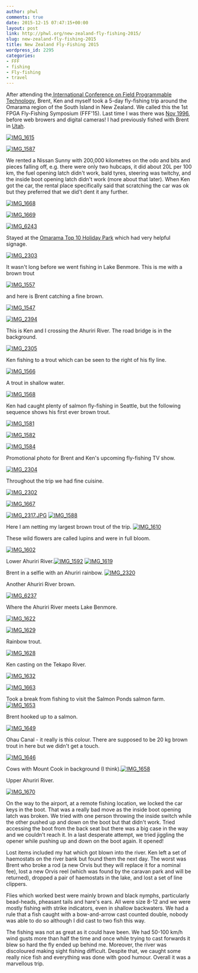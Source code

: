 ```yaml
---
author: phwl
comments: true
date: 2015-12-15 07:47:15+00:00
layout: post
link: http://phwl.org/new-zealand-fly-fishing-2015/
slug: new-zealand-fly-fishing-2015
title: New Zealand Fly-Fishing 2015
wordpress_id: 2295
categories:
- FFF
- fishing
- Fly-fishing
- travel
---
```


After attending the[ International Conference on Field Programmable Technology](http://fpt.massey.ac.nz/), Brent, Ken and myself took a 5-day fly-fishing trip around the Omarama region of the South Island in New Zealand. We called this the 1st FPGA Fly-Fishing Symposium (FFF'15). Last time I was there was [Nov 1996](http://phwl.org/new-zealand-trip/), before web browers and digital cameras! I had previously fished with Brent in [Utah](http://phwl.org/fishing-renovating-and-ballroom-dancing-in-utah-2008/).

[![IMG_1615](http://phwl.org/wp-content/uploads/2015/12/IMG_1615.jpg)](http://phwl.org/wp-content/uploads/2015/12/IMG_1615.jpg)

<!-- more -->

[![IMG_1587](http://phwl.org/wp-content/uploads/2015/12/IMG_1587.jpg)](http://phwl.org/wp-content/uploads/2015/12/IMG_1587.jpg)

We rented a Nissan Sunny with 200,000 kilometres on the odo and bits and pieces falling off, e.g. there were only two hubcaps, it did about 20L per 100 km, the fuel opening latch didn't work, bald tyres, steering was twitchy, and the inside boot opening latch didn't work (more about that later). When Ken got the car, the rental place specifically said that scratching the car was ok but they preferred that we did't dent it any further.

[![IMG_1668](http://phwl.org/wp-content/uploads/2015/12/IMG_1668.jpg)](http://phwl.org/wp-content/uploads/2015/12/IMG_1668.jpg)

[![IMG_1669](http://phwl.org/wp-content/uploads/2015/12/IMG_1669.jpg)](http://phwl.org/wp-content/uploads/2015/12/IMG_1669.jpg)

[![IMG_6243](http://phwl.org/wp-content/uploads/2015/12/IMG_6243.jpg)](http://phwl.org/wp-content/uploads/2015/12/IMG_6243.jpg)

Stayed at the [Omarama Top 10 Holiday Park](https://www.top10.co.nz/parks/omarama/) which had very helpful signage.

[![IMG_2303](http://phwl.org/wp-content/uploads/2015/12/IMG_2303.jpg)](http://phwl.org/wp-content/uploads/2015/12/IMG_2303.jpg)

It wasn't long before we went fishing in Lake Benmore. This is me with a brown trout

[![IMG_1557](http://phwl.org/wp-content/uploads/2015/12/IMG_1557.jpg)](http://phwl.org/wp-content/uploads/2015/12/IMG_1557.jpg)

and here is Brent catching a fine brown.

[![IMG_1547](http://phwl.org/wp-content/uploads/2015/12/IMG_1547.jpg)](http://phwl.org/wp-content/uploads/2015/12/IMG_1547.jpg)



[![IMG_2394](http://phwl.org/wp-content/uploads/2015/12/IMG_2394.jpg)](http://phwl.org/wp-content/uploads/2015/12/IMG_2394.jpg)

This is Ken and I crossing the Ahuriri River. The road bridge is in the background.

[![IMG_2305](http://phwl.org/wp-content/uploads/2015/12/IMG_2305.jpg)](http://phwl.org/wp-content/uploads/2015/12/IMG_2305.jpg)

Ken fishing to a trout which can be seen to the right of his fly line.

[![IMG_1566](http://phwl.org/wp-content/uploads/2015/12/IMG_1566.jpg)](http://phwl.org/wp-content/uploads/2015/12/IMG_1566.jpg)

A trout in shallow water.

[![IMG_1568](http://phwl.org/wp-content/uploads/2015/12/IMG_1568.jpg)](http://phwl.org/wp-content/uploads/2015/12/IMG_1568.jpg)

Ken had caught plenty of salmon fly-fishing in Seattle, but the following sequence shows his first ever brown trout.

[![IMG_1581](http://phwl.org/wp-content/uploads/2015/12/IMG_1581.jpg)](http://phwl.org/wp-content/uploads/2015/12/IMG_1581.jpg)

[![IMG_1582](http://phwl.org/wp-content/uploads/2015/12/IMG_1582.jpg)](http://phwl.org/wp-content/uploads/2015/12/IMG_1582.jpg)

[![IMG_1584](http://phwl.org/wp-content/uploads/2015/12/IMG_1584.jpg)](http://phwl.org/wp-content/uploads/2015/12/IMG_1584.jpg)

Promotional photo for Brent and Ken's upcoming fly-fishing TV show.

[![IMG_2304](http://phwl.org/wp-content/uploads/2015/12/IMG_2304.jpg)](http://phwl.org/wp-content/uploads/2015/12/IMG_2304.jpg)

Throughout the trip we had fine cuisine.

[![IMG_2302](http://phwl.org/wp-content/uploads/2015/12/IMG_2302.jpg)](http://phwl.org/wp-content/uploads/2015/12/IMG_2302.jpg)



[![IMG_1667](http://phwl.org/wp-content/uploads/2015/12/IMG_1667.jpg)](http://phwl.org/wp-content/uploads/2015/12/IMG_1667.jpg)

[![IMG_2317.JPG](http://phwl.org/wp-content/uploads/2015/12/IMG_2317.JPG.jpg)](http://phwl.org/wp-content/uploads/2015/12/IMG_2317.JPG.jpg) [![IMG_1588](http://phwl.org/wp-content/uploads/2015/12/IMG_1588.jpg)](http://phwl.org/wp-content/uploads/2015/12/IMG_1588.jpg)

Here I am netting my largest brown trout of the trip.  [![IMG_1610](http://phwl.org/wp-content/uploads/2015/12/IMG_1610.jpg)](http://phwl.org/wp-content/uploads/2015/12/IMG_1610.jpg)

These wild flowers are called lupins and were in full bloom.

[![IMG_1602](http://phwl.org/wp-content/uploads/2015/12/IMG_1602.jpg)](http://phwl.org/wp-content/uploads/2015/12/IMG_1602.jpg)

Lower Ahuriri River.[![IMG_1592](http://phwl.org/wp-content/uploads/2015/12/IMG_1592.jpg)](http://phwl.org/wp-content/uploads/2015/12/IMG_1592.jpg) [![IMG_1619](http://phwl.org/wp-content/uploads/2015/12/IMG_1619.jpg)](http://phwl.org/wp-content/uploads/2015/12/IMG_1619.jpg)

Brent in a selfie with an Ahuriri rainbow. [![IMG_2320](http://phwl.org/wp-content/uploads/2015/12/IMG_2320.jpg)](http://phwl.org/wp-content/uploads/2015/12/IMG_2320.jpg)

Another Ahuriri River brown.

[![IMG_6237](http://phwl.org/wp-content/uploads/2015/12/IMG_6237.jpg)](http://phwl.org/wp-content/uploads/2015/12/IMG_6237.jpg)

Where the Ahuriri River meets Lake Benmore.

[![IMG_1622](http://phwl.org/wp-content/uploads/2015/12/IMG_1622.jpg)](http://phwl.org/wp-content/uploads/2015/12/IMG_1622.jpg)

[![IMG_1629](http://phwl.org/wp-content/uploads/2015/12/IMG_1629.jpg)](http://phwl.org/wp-content/uploads/2015/12/IMG_1629.jpg)

Rainbow trout.

[![IMG_1628](http://phwl.org/wp-content/uploads/2015/12/IMG_1628.jpg)](http://phwl.org/wp-content/uploads/2015/12/IMG_1628.jpg)

Ken casting on the Tekapo River.

[![IMG_1632](http://phwl.org/wp-content/uploads/2015/12/IMG_1632.jpg)](http://phwl.org/wp-content/uploads/2015/12/IMG_1632.jpg)

[![IMG_1663](http://phwl.org/wp-content/uploads/2015/12/IMG_1663.jpg)](http://phwl.org/wp-content/uploads/2015/12/IMG_1663.jpg)

Took a break from fishing to visit the Salmon Ponds salmon farm.[![IMG_1653](http://phwl.org/wp-content/uploads/2015/12/IMG_1653.jpg)](http://phwl.org/wp-content/uploads/2015/12/IMG_1653.jpg)

Brent hooked up to a salmon.

[![IMG_1649](http://phwl.org/wp-content/uploads/2015/12/IMG_1649.jpg)](http://phwl.org/wp-content/uploads/2015/12/IMG_1649.jpg)

Ohau Canal - it really is this colour. There are supposed to be 20 kg brown trout in here but we didn't get a touch.

[![IMG_1646](http://phwl.org/wp-content/uploads/2015/12/IMG_1646.jpg)](http://phwl.org/wp-content/uploads/2015/12/IMG_1646.jpg)

Cows with Mount Cook in background (I think).[![IMG_1658](http://phwl.org/wp-content/uploads/2015/12/IMG_1658.jpg)](http://phwl.org/wp-content/uploads/2015/12/IMG_1658.jpg)

Upper Ahuriri River.

[![IMG_1670](http://phwl.org/wp-content/uploads/2015/12/IMG_1670.jpg)](http://phwl.org/wp-content/uploads/2015/12/IMG_1670.jpg)

On the way to the airport, at a remote fishing location, we locked the car keys in the boot. That was a really bad move as the inside boot opening latch was broken. We tried with one person throwing the inside switch while the other pushed up and down on the boot but that didn't work. Tried accessing the boot from the back seat but there was a big case in the way and we couldn't reach it. In a last desperate attempt, we tried jiggling the opener while pushing up and down on the boot again. It opened!

Lost items included my hat which got blown into the river. Ken left a set of haemostats on the river bank but found them the next day. The worst was Brent who broke a rod (a new Orvis but they will replace it for a nominal fee), lost a new Orvis reel (which was found by the caravan park and will be returned), dropped a pair of haemostats in the lake, and lost a set of line clippers.

Flies which worked best were mainly brown and black nymphs, particularly bead-heads, pheasant tails and hare's ears. All were size 8-12 and we were mostly fishing with strike indicators, even in shallow backwaters. We had a rule that a fish caught with a bow-and-arrow cast counted double, nobody was able to do so although I did cast to two fish this way.

The fishing was not as great as it could have been. We had 50-100 km/h wind gusts more than half the time and once while trying to cast forwards it blew so hard the fly ended up behind me. Moreover, the river was discoloured making sight fishing difficult. Despite that, we caught some really nice fish and everything was done with good humour. Overall it was a marvellous trip.
